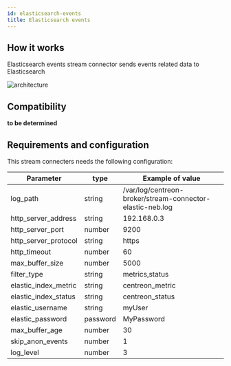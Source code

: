 ```yaml
---
id: elasticsearch-events
title: Elasticsearch events
---
```


## How it works

Elasticsearch events stream connector sends events related data to Elasticsearch

![architecture](../../assets/integrations/stream-connectors/sc-elasticsearch-events-architecture.png)

## Compatibility

**to be determined**

## Requirements and configuration

This stream connecters needs the following configuration:

| Parameter              | type     | Example of value                                          |
| ---------------------- | -------- | --------------------------------------------------------- |
| log\_path              | string   | /var/log/centreon-broker/stream-connector-elastic-neb.log |
| http\_server\_address  | string   | 192.168.0.3                                               |
| http\_server\_port     | number   | 9200                                                      |
| http\_server\_protocol | string   | https                                                     |
| http\_timeout          | number   | 60                                                        |
| max\_buffer\_size      | number   | 5000                                                      |
| filter\_type           | string   | metrics,status                                            |
| elastic\_index\_metric | string   | centreon\_metric                                          |
| elastic\_index\_status | string   | centreon\_status                                          |
| elastic\_username      | string   | myUser                                                    |
| elastic\_password      | password | MyPassword                                                |
| max\_buffer\_age       | number   | 30                                                        |
| skip\_anon\_events     | number   | 1                                                         |
| log\_level             | number   | 3                                                         |
